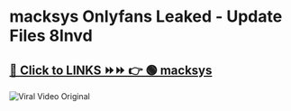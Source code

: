 
 # macksys Onlyfans Leaked - Update Files 8lnvd

## <h2><a href="https://clipsfans.com/macksys&ref=git">🔗 Click to LINKS ⏩⏩ 👉 🟢 macksys </a></h2>

<a href="https://clipsfans.com/macksys&ref=git" rel="nofollow" data-target="animated-image.originalLink"><img src="https://i.ibb.co.com/xMMVF88/686577567.gif" alt="Viral Video Original" style="max-width: 100%; display: inline-block;" data-target="animated-image.originalImage"></a>

